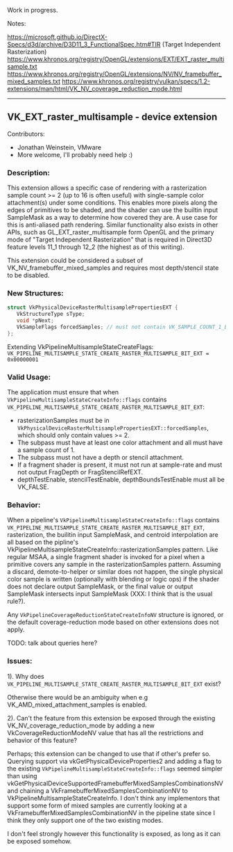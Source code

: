 Work in progress.

Notes:

https://microsoft.github.io/DirectX-Specs/d3d/archive/D3D11_3_FunctionalSpec.htm#TIR (Target Independent Rasterization)
https://www.khronos.org/registry/OpenGL/extensions/EXT/EXT_raster_multisample.txt
https://www.khronos.org/registry/OpenGL/extensions/NV/NV_framebuffer_mixed_samples.txt
https://www.khronos.org/registry/vulkan/specs/1.2-extensions/man/html/VK_NV_coverage_reduction_mode.html


--------------------------------------------------------------------------------
## VK_EXT_raster_multisample - device extension

Contributors:

- Jonathan Weinstein, VMware
- More welcome, I'll probably need help :)

### Description:

This extension allows a specific case of rendering with a rasterization sample
count >= 2 (up to 16 is often useful) with single-sample color attachment(s)
under some conditions. This enables more pixels along the edges of primitives to
be shaded, and the shader can use the builtin input SampleMask as a way to
determine how covered they are. A use case for this is anti-aliased path
rendering. Similar functionality also exists in other APIs, such as
GL_EXT_raster_multisample form OpenGL and the primary mode of
"Target Independent Rasterization" that is required in Direct3D feature
levels 11_1 through 12_2 (the highest as of this writing).

This extension could be considered a subset of VK_NV_framebuffer_mixed_samples
and requires most depth/stencil state to be disabled.

### New Structures:

```C
struct VkPhysicalDeviceRasterMultisamplePropertiesEXT {
   VkStructureType sType;
   void *pNext;
   VkSampleFlags forcedSamples; // must not contain VK_SAMPLE_COUNT_1_BIT
};
```

Extending VkPipelineMultisampleStateCreateFlags:
   `VK_PIPELINE_MULTISAMPLE_STATE_CREATE_RASTER_MULTISAMPLE_BIT_EXT = 0x00000001`


### Valid Usage:

The application must ensure that when
`VkPipelineMultisampleStateCreateInfo::flags` contains
`VK_PIPELINE_MULTISAMPLE_STATE_CREATE_RASTER_MULTISAMPLE_BIT_EXT`:

- rasterizationSamples must be in `VkPhysicalDeviceRasterMultisamplePropertiesEXT::forcedSamples`, which should only contain values >= 2.
- The subpass must have at least one color attachment and all must have a sample count of 1.
- The subpass must not have a depth or stencil attachment.
- If a fragment shader is present, it must not run at sample-rate and must not output FragDepth or FragStencilRefEXT.
- depthTestEnable, stencilTestEnable, depthBoundsTestEnable must all be VK_FALSE.

### Behavior:

When a pipeline's `VkPipelineMultisampleStateCreateInfo::flags` contains
`VK_PIPELINE_MULTISAMPLE_STATE_CREATE_RASTER_MULTISAMPLE_BIT_EXT`,
rasterization, the builitin input SampleMask, and centroid interpolation
are all based on the pipline's
VkPipelineMultisampleStateCreateInfo::rasterizationSamples pattern.
Like regular MSAA, a single fragment shader is invoked for a pixel
when a primitive covers any sample in the rasterizationSamples pattern.
Assuming a discard, demote-to-helper or similar does not happen, the single
physical color sample is written (optionally with blending or logic ops) if
the shader does not declare output SampleMask, or the final value
or output SampleMask intersects input SampleMask
(XXX: I think that is the usual rule?).

Any `VkPipelineCoverageReductionStateCreateInfoNV` structure is ignored, or the
default coverage-reduction mode based on other extensions does not apply.

TODO: talk about queries here?

### Issues:

1). Why does `VK_PIPELINE_MULTISAMPLE_STATE_CREATE_RASTER_MULTISAMPLE_BIT_EXT`
exist?

Otherwise there would be an ambiguity when e.g VK_AMD_mixed_attachment_samples
is enabled.

2). Can't the feature from this extension be exposed through the existing
VK_NV_coverage_reduction_mode by adding a new VkCoverageReductionModeNV
value that has all the restrictions and behavior of this feature?

Perhaps; this extension can be changed to use that if other's prefer so.
Querying support via vkGetPhysicalDeviceProperties2 and adding a flag to the
existing `VkPipelineMultisampleStateCreateInfo::flags` seemed simpler than using
vkGetPhysicalDeviceSupportedFramebufferMixedSamplesCombinationsNV and chaining
a VkFramebufferMixedSamplesCombinationNV to VkPipelineMultisampleStateCreateInfo.
I don't think any implementors that support some form of mixed samples are
currently looking at a VkFramebufferMixedSamplesCombinationNV in the pipeline
state since I think they only support one of the two existing modes.

I don't feel strongly however this functionality is exposed, as long as it
can be exposed somehow.
